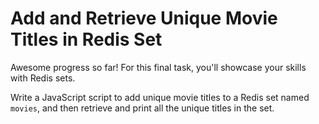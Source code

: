 # Add and Retrieve Unique Movie Titles in Redis Set

Awesome progress so far! For this final task, you'll showcase your skills with Redis sets.

Write a JavaScript script to add unique movie titles to a Redis set named `movies`, and then retrieve and print all the unique titles in the set.